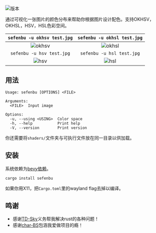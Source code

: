 ![版本](https://img.shields.io/crates/v/sefenbu)

通过可视化一张图片的颜色分布来帮助你根据图片设计配色。支持OKHSV，OKHSL，HSV，HSL色彩空间。

|                                `sefenbu -u okhsv test.jpg`                                |                                `sefenbu -u okhsl test.jpg`                                |
| :---------------------------------------------------------------------------------------: | :---------------------------------------------------------------------------------------: |
| ![okhsv](https://github.com/user-attachments/assets/b480a782-d129-4d35-9ee6-2712e9b2cf8d) | ![okhsl](https://github.com/user-attachments/assets/3ee76175-b631-4162-bc9f-8121644ade14) |
|                                 `sefenbu -u hsv test.jpg`                                 |                                 `sefenbu -u hsl test.jpg`                                 |
|  ![hsv](https://github.com/user-attachments/assets/f30a24dd-dcbc-4c94-b64f-df51226bf179)  |  ![hsl](https://github.com/user-attachments/assets/6d682129-6cf7-488d-9923-e31ead506800)  |

## 用法

```
Usage: sefenbu [OPTIONS] <FILE>

Arguments:
  <FILE>  Input image

Options:
  -u, --using <USING>  Color space
  -h, --help           Print help
  -V, --version        Print version
```

你还需要将`shaders/`文件夹与可执行文件放在同一目录以供加载。

## 安装

系统依赖为[bevy依赖](https://bevyengine.org/learn/quick-start/getting-started/setup/#installing-os-dependencies)。

```shell
cargo install sefenbu
```

如果你用X11，把`Cargo.toml`里的wayland flag去掉以编译。

## 鸣谢

- 感谢[TD-Sky](https://github.com/TD-Sky)义务帮我解决rust的各种问题！
- 感谢[char-BS](https://github.com/char-BS)包涵我爱做项目的瘾！
